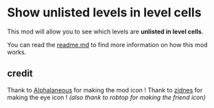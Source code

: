 # Show unlisted levels in level cells

This mod will allow you to see which levels are **<cb>unlisted in level cells</cb>**.

You can read the [readme.md](https://insertlinkhere.please) to find more information on how this mod works.

## credit

Thank to [Alphalaneous](https://geode-sdk.org/mods?developer=alphalaneous) for making the mod icon !
Thank to [zidnes](https://x.com/xviaexclusive) for making the eye icon !
*(also thank to robtop for making the friend icon)*
